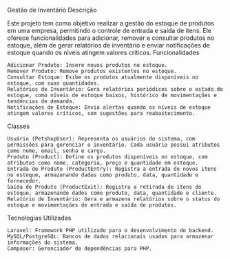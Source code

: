Gestão de Inventário
Descrição

Este projeto tem como objetivo realizar a gestão do estoque de produtos em uma empresa, permitindo o controle de entrada e saída de itens. Ele oferece funcionalidades para adicionar, remover e consultar produtos no estoque, além de gerar relatórios de inventário e enviar notificações de estoque quando os níveis atingem valores críticos.
Funcionalidades

    Adicionar Produto: Insere novos produtos no estoque.
    Remover Produto: Remove produtos existentes no estoque.
    Consultar Estoque: Exibe os produtos atualmente disponíveis no estoque, com suas quantidades.
    Relatórios de Inventário: Gera relatórios periódicos sobre o estado do estoque, como níveis de estoque baixos, histórico de movimentações e tendências de demanda.
    Notificações de Estoque: Envia alertas quando os níveis de estoque atingem valores críticos, com sugestões para reabastecimento.

Classes

    Usuário (PetshopUser): Representa os usuários do sistema, com permissões para gerenciar o inventário. Cada usuário possui atributos como nome, email, senha e cargo.
    Produto (Product): Define os produtos disponíveis no estoque, com atributos como nome, categoria, preço e quantidade em estoque.
    Entrada de Produto (ProductEntry): Registra a entrada de novos itens no estoque, armazenando dados como produto, data, quantidade e fornecedor.
    Saída de Produto (ProductExit): Registra a retirada de itens do estoque, armazenando dados como produto, data, quantidade e cliente.
    Relatório de Inventário: Gera e armazena relatórios sobre o status do estoque e movimentações de entrada e saída de produtos.

Tecnologias Utilizadas

    Laravel: Framework PHP utilizado para o desenvolvimento do backend.
    MySQL/PostgreSQL: Bancos de dados relacionais usados para armazenar informações do sistema.
    Composer: Gerenciador de dependências para PHP.

